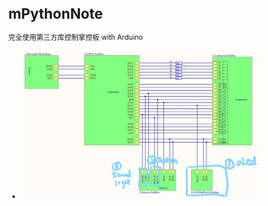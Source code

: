 # mPythonNote
完全使用第三方库控制掌控板 with Arduino

 * ![avatar](https://github.com/bluejazzCHN/mPythonNote/blob/master/handbit%20schematic%20circuit%20diagram.jpg)
